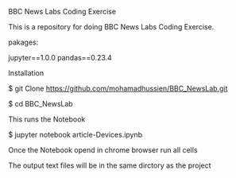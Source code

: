 
BBC News Labs Coding Exercise

This is a repository for doing BBC News Labs Coding Exercise.

pakages:

jupyter==1.0.0
pandas==0.23.4

Installation

$ git Clone https://github.com/mohamadhussien/BBC_NewsLab.git

$ cd BBC_NewsLab

This runs the Notebook

$ jupyter notebook article-Devices.ipynb


Once the Notebook opend in chrome browser run all cells

The output text files will be in the same dirctory as the project
